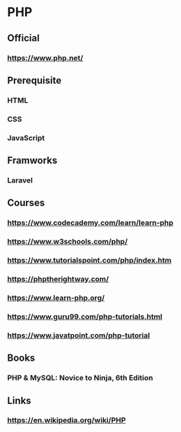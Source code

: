 # PHP

## Official
### https://www.php.net/
## Prerequisite
### HTML
### CSS
### JavaScript
## Framworks
### Laravel
## Courses
### https://www.codecademy.com/learn/learn-php
### https://www.w3schools.com/php/

### https://www.tutorialspoint.com/php/index.htm

### https://phptherightway.com/

### https://www.learn-php.org/

### https://www.guru99.com/php-tutorials.html

### https://www.javatpoint.com/php-tutorial
## Books
### PHP & MySQL: Novice to Ninja, 6th Edition
## Links
### https://en.wikipedia.org/wiki/PHP
